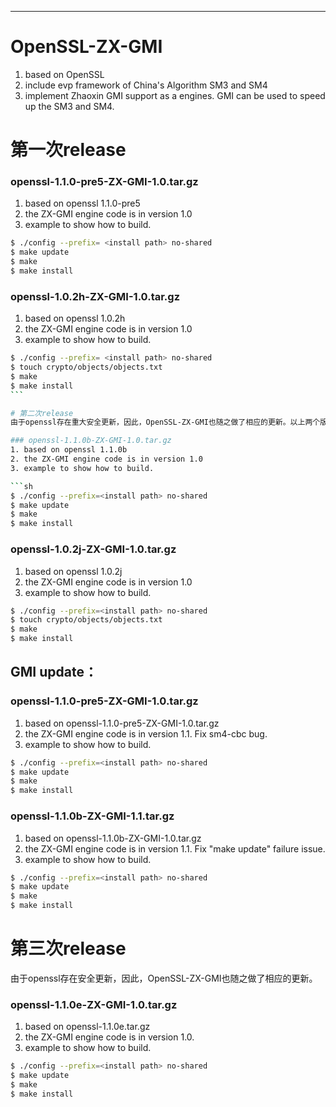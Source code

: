 *********************************************************************************************************** 
OpenSSL-ZX-GMI 
===================================
1. based on OpenSSL
2. include evp framework of China's Algorithm SM3 and SM4
3. implement Zhaoxin GMI support as a engines. GMI can be used to speed up the SM3 and SM4.
  

# 第一次release
### openssl-1.1.0-pre5-ZX-GMI-1.0.tar.gz
1. based on openssl 1.1.0-pre5
2. the ZX-GMI engine code is in version 1.0
3. example to show how to build.

```sh
$ ./config --prefix= <install path> no-shared
$ make update
$ make
$ make install
```

### openssl-1.0.2h-ZX-GMI-1.0.tar.gz
1. based on openssl 1.0.2h
2. the ZX-GMI engine code is in version 1.0
3. example to show how to build. 

```sh
$ ./config --prefix= <install path> no-shared
$ touch crypto/objects/objects.txt 
$ make
$ make install
```  

# 第二次release
由于openssl存在重大安全更新，因此，OpenSSL-ZX-GMI也随之做了相应的更新。以上两个版本更新后对应到如下两个版本openssl-1.1.0b-ZX-GMI.tar.gz和openssl-1.0.2j-ZX-GMI-1.0.tar.gz

### openssl-1.1.0b-ZX-GMI-1.0.tar.gz
1. based on openssl 1.1.0b
2. the ZX-GMI engine code is in version 1.0
3. example to show how to build. 

```sh
$ ./config --prefix=<install path> no-shared
$ make update
$ make
$ make install
```

### openssl-1.0.2j-ZX-GMI-1.0.tar.gz
1. based on openssl 1.0.2j
2. the ZX-GMI engine code is in version 1.0
3. example to show how to build. 

```sh
$ ./config --prefix=<install path> no-shared
$ touch crypto/objects/objects.txt 
$ make
$ make install
```

## GMI update：    
### openssl-1.1.0-pre5-ZX-GMI-1.0.tar.gz
1. based on openssl-1.1.0-pre5-ZX-GMI-1.0.tar.gz
2. the ZX-GMI engine code is in version 1.1. Fix sm4-cbc bug.
3. example to show how to build. 

```sh
$ ./config --prefix=<install path> no-shared
$ make update
$ make
$ make install
```

### openssl-1.1.0b-ZX-GMI-1.1.tar.gz
1. based on openssl-1.1.0b-ZX-GMI-1.0.tar.gz
2. the ZX-GMI engine code is in version 1.1. Fix "make update" failure issue.
3. example to show how to build. 

```sh
$ ./config --prefix=<install path> no-shared
$ make update
$ make
$ make install
```

# 第三次release
由于openssl存在安全更新，因此，OpenSSL-ZX-GMI也随之做了相应的更新。
### openssl-1.1.0e-ZX-GMI-1.0.tar.gz
1. based on openssl-1.1.0e.tar.gz
2. the ZX-GMI engine code is in version 1.0. 
3. example to show how to build. 

```sh
$ ./config --prefix=<install path> no-shared
$ make update
$ make
$ make install
```
